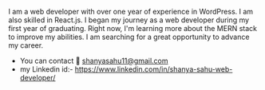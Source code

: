 I am a web developer with over one year of experience in WordPress. I am also skilled in React.js. I began my journey as a web developer during my first year of graduating. Right now, I'm learning more about the MERN stack to improve my abilities. I am searching for a great opportunity to advance my career. 
- You can contact 📧 shanyasahu11@gmail.com
- my Linkedin id:- https://www.linkedin.com/in/shanya-sahu-web-developer/


<!---
Shanya-Sahu/Shanya-Sahu is a ✨ special ✨ repository because its `README.md` (this file) appears on your GitHub profile.
You can click the Preview link to take a look at your changes.
--->

